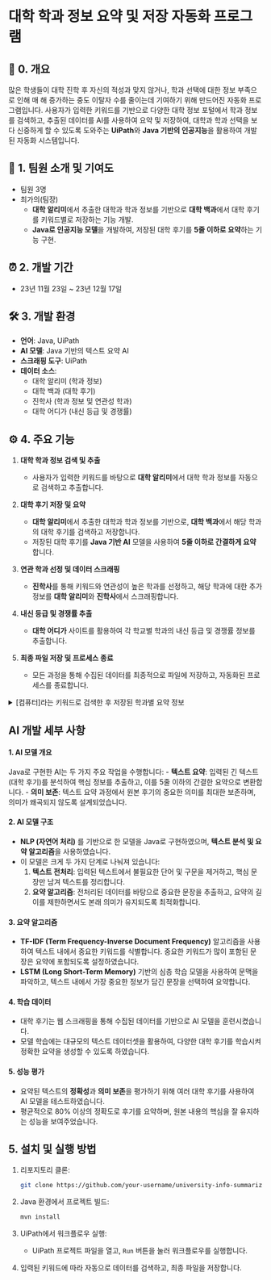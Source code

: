 # 대학 학과 정보 요약 및 저장 자동화 프로그램

## 🩶 0. 개요
많은 학생들이 대학 진학 후 자신의 적성과 맞지 않거나, 학과 선택에 대한 정보 부족으로 인해 매 해 증가하는 중도 이탈자 수를 줄이는데 기여하기 위해 만드어진 자동화 프로그램입니다.
사용자가 입력한 키워드를 기반으로 다양한 대학 정보 포털에서 학과 정보를 검색하고, 추출된 데이터를 AI를 사용하여 요약 및 저장하여, 대학과 학과 선택을 보다 신중하게 할 수 있도록 도와주는 **UiPath**와 **Java 기반의 인공지능**을 활용하여 개발된 자동화 시스템입니다.

## 👥 1. 팀원 소개 및 기여도
- 팀원 3명
- 최가의(팀장)
  - **대학 알리미**에서 추출한 대학과 학과 정보를 기반으로 **대학 백과**에서 대학 후기를 키워드별로 저장하는 기능 개발.
  - **Java로 인공지능 모델**을 개발하여, 저장된 대학 후기를 **5줄 이하로 요약**하는 기능 구현.

## ⏰ 2. 개발 기간
- 23년 11월 23일 ~ 23년 12월 17일

## 🛠️ 3. 개발 환경
- **언어**: Java, UiPath
- **AI 모델**: Java 기반의 텍스트 요약 AI
- **스크래핑 도구**: UiPath
- **데이터 소스**:
  - 대학 알리미 (학과 정보)
  - 대학 백과 (대학 후기)
  - 진학사 (학과 정보 및 연관성 학과)
  - 대학 어디가 (내신 등급 및 경쟁률)


## ⚙️ 4. 주요 기능

1. **대학 학과 정보 검색 및 추출**
   - 사용자가 입력한 키워드를 바탕으로 **대학 알리미**에서 대학 학과 정보를 자동으로 검색하고 추출합니다.
   
2. **대학 후기 저장 및 요약**
   - **대학 알리미**에서 추출한 대학과 학과 정보를 기반으로, **대학 백과**에서 해당 학과의 대학 후기를 검색하고 저장합니다.
   - 저장된 대학 후기를 **Java 기반 AI** 모델을 사용하여 **5줄 이하로 간결하게 요약**합니다.
   
3. **연관 학과 선정 및 데이터 스크래핑**
   - **진학사**를 통해 키워드와 연관성이 높은 학과를 선정하고, 해당 학과에 대한 추가 정보를 **대학 알리미**와 **진학사**에서 스크래핑합니다.
   
4. **내신 등급 및 경쟁률 추출**
   - **대학 어디가** 사이트를 활용하여 각 학교별 학과의 내신 등급 및 경쟁률 정보를 추출합니다.
   
5. **최종 파일 저장 및 프로세스 종료**
   - 모든 과정을 통해 수집된 데이터를 최종적으로 파일에 저장하고, 자동화된 프로세스를 종료합니다.

  
<details>
  <summary>[컴퓨터]라는 키워드로 검색한 후 저장된 학과별 요약 정보</summary>
   
  - 1. 코딩과 관련된 소프트웨어학과로 학과 정보 저장 후 학과에 대한 사진 저장
      <img width="1470" alt="스크린샷 2024-10-02 오후 11 04 31" src="https://github.com/user-attachments/assets/026f3808-7440-4dda-bf9e-ea76723f14a3">
  
  - 2. 요약된 각 학과별 대학 후기 및 수시/정시 경쟁률 비교 시트 저장
    <img width="1470" alt="스크린샷 2024-10-02 오후 11 04 46" src="https://github.com/user-attachments/assets/6b3fa67f-6286-4351-a039-210c2ba1d4e1">
  
  - 3. 조사된 학교의 전형 유형 및 정시 경쟁률 파악
    <img width="1469" alt="스크린샷 2024-10-02 오후 11 06 16" src="https://github.com/user-attachments/assets/fc5ddc80-a741-4807-a843-5c386f645ff2">
  
  - 4. 해당 학교에서 경쟁률을 제공하지 않을 경우의 화면 (에러처리)
    <img width="1470" alt="스크린샷 2024-10-02 오후 11 06 50" src="https://github.com/user-attachments/assets/9861a42b-f933-4478-96e9-fdf91bc86cfe">
  
</details>


  ## AI 개발 세부 사항

  #### 1. AI 모델 개요
  Java로 구현한 AI는 두 가지 주요 작업을 수행합니다:
     - **텍스트 요약**: 입력된 긴 텍스트(대학 후기)를 분석하여 핵심 정보를 추출하고, 이를 5줄 이하의 간결한 요약으로 변환합니다.
     - **의미 보존**: 텍스트 요약 과정에서 원본 후기의 중요한 의미를 최대한 보존하며, 의미가 왜곡되지 않도록 설계되었습니다.
  
  #### 2. AI 모델 구조
  - **NLP (자연어 처리)** 를 기반으로 한 모델을 Java로 구현하였으며, **텍스트 분석 및 요약 알고리즘**을 사용하였습니다.
  - 이 모델은 크게 두 가지 단계로 나눠져 있습니다:
    1. **텍스트 전처리**: 입력된 텍스트에서 불필요한 단어 및 구문을 제거하고, 핵심 문장만 남겨 텍스트를 정리합니다.
    2. **요약 알고리즘**: 전처리된 데이터를 바탕으로 중요한 문장을 추출하고, 요약의 길이를 제한하면서도 본래 의미가 유지되도록 최적화합니다.
  
  #### 3. 요약 알고리즘
  - **TF-IDF (Term Frequency-Inverse Document Frequency)** 알고리즘을 사용하여 텍스트 내에서 중요한 키워드를 식별합니다. 중요한 키워드가 많이 포함된 문장은 요약에 포함되도록 설정하였습니다.
  - **LSTM (Long Short-Term Memory)** 기반의 심층 학습 모델을 사용하여 문맥을 파악하고, 텍스트 내에서 가장 중요한 정보가 담긴 문장을 선택하여 요약합니다.
  
  #### 4. 학습 데이터
  - 대학 후기는 웹 스크래핑을 통해 수집된 데이터를 기반으로 AI 모델을 훈련시켰습니다.
  - 모델 학습에는 대규모의 텍스트 데이터셋을 활용하여, 다양한 대학 후기를 학습시켜 정확한 요약을 생성할 수 있도록 하였습니다.
  
  #### 5. 성능 평가
  - 요약된 텍스트의 **정확성**과 **의미 보존**을 평가하기 위해 여러 대학 후기를 사용하여 AI 모델을 테스트하였습니다.
  - 평균적으로 80% 이상의 정확도로 후기를 요약하며, 원본 내용의 핵심을 잘 유지하는 성능을 보여주었습니다.

## 5. 설치 및 실행 방법

1. 리포지토리 클론:
    ```bash
    git clone https://github.com/your-username/university-info-summarizer.git
    ```

2. Java 환경에서 프로젝트 빌드:
    ```bash
    mvn install
    ```

3. UiPath에서 워크플로우 실행:
    - UiPath 프로젝트 파일을 열고, `Run` 버튼을 눌러 워크플로우를 실행합니다.

4. 입력된 키워드에 따라 자동으로 데이터를 검색하고, 최종 파일을 저장합니다.
